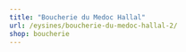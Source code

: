 ```yaml
---
title: "Boucherie du Medoc Hallal"
url: /eysines/boucherie-du-medoc-hallal-2/
shop: boucherie
---
```

